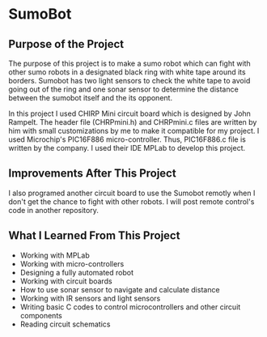 # SumoBot

## Purpose of the Project
The purpose of this project is to make a sumo robot which can fight with other sumo robots in a designated black ring with white tape around
its borders. Sumobot has two light sensors to check the white tape to avoid going out of the ring and one sonar sensor to determine the
distance between the sumobot itself and the its opponent.

In this project I used CHIRP Mini circuit board which is designed by John Rampelt. The header file (CHRPmini.h) and CHRPmini.c files are
written by him with small customizations by me to make it compatible for my project. I used Microchip's PIC16F886 micro-controller. Thus,
PIC16F886.c file is written by the company. I used their IDE MPLab to develop this project.

## Improvements After This Project
I also programed another circuit board to use the Sumobot remotly when I don't get the chance to fight with other robots. I will post
remote control's code in another repository.

## What I Learned From This Project
- Working with MPLab
- Working with micro-controllers
- Designing a fully automated robot
- Working with circuit boards
- How to use sonar sensor to navigate and calculate distance
- Working with IR sensors and light sensors
- Writing basic C codes to control microcontrollers and other circuit components
- Reading circuit schematics
